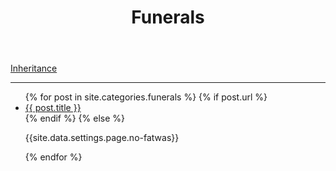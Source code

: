 ﻿---
title: Funerals
layout: page
active: funerals
permalink: /funerals/
---

<article class="post">

<a class="button small icon solid" href="/inheritance/">Inheritance</a>
<hr/>

<ul class="posts">
  {% for post in site.categories.funerals %}
    {% if post.url %}
    <li>
      <a href="{{ post.url }}">{{ post.title }}</a>
    </li>
    {% endif %}
    {% else %}
    <p>{{site.data.settings.page.no-fatwas}}</p>
  {% endfor %}
</ul>

</article>